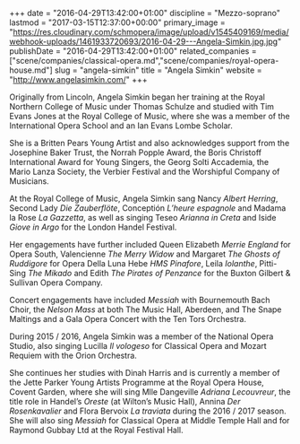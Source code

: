 +++
date = "2016-04-29T13:42:00+01:00"
discipline = "Mezzo-soprano"
lastmod = "2017-03-15T12:37:00+00:00"
primary_image = "https://res.cloudinary.com/schmopera/image/upload/v1545409169/media/webhook-uploads/1461933720693/2016-04-29---Angela-Simkin.jpg.jpg"
publishDate = "2016-04-29T13:42:00+01:00"
related_companies = ["scene/companies/classical-opera.md","scene/companies/royal-opera-house.md"]
slug = "angela-simkin"
title = "Angela Simkin"
website = "http://www.angelasimkin.com/"
+++

Originally from Lincoln, Angela Simkin began her training at the Royal Northern College of Music under Thomas Schulze and studied with Tim Evans Jones at the Royal College of Music, where she was a member of the International Opera School and an Ian Evans Lombe Scholar.

She is a Britten Pears Young Artist and also acknowledges support from the Josephine Baker Trust, the Norrah Popple Award, the Boris Christoff International Award for Young Singers, the Georg Solti Accademia, the Mario Lanza Society, the Verbier Festival and the Worshipful Company of Musicians.

At the Royal College of Music, Angela Simkin sang Nancy *Albert Herring*, Second Lady *Die Zauberflöte*, Conceptión *L’heure espagnole* and Madama la Rose *La Gazzetta*, as well as singing Teseo *Arianna in Creta* and Iside *Giove in Argo* for the London Handel Festival.

Her engagements have further included Queen Elizabeth *Merrie England* for Opera South, Valencienne *The Merry Widow* and Margaret *The Ghosts of Ruddigore* for Opera Della Luna Hebe *HMS Pinafore*, Leila *Iolanthe*, Pitti-Sing *The Mikado* and Edith *The Pirates of Penzance* for the Buxton Gilbert & Sullivan Opera Company.

Concert engagements have included *Messiah* with Bournemouth Bach Choir, the *Nelson Mass* at both The Music Hall, Aberdeen, and The Snape Maltings and a Gala Opera Concert with the Ten Tors Orchestra.

During 2015 / 2016, Angela Simkin was a member of the National Opera Studio, also singing Lucilla *Il vologeso* for Classical Opera and Mozart Requiem with the Orion Orchestra.

She continues her studies with Dinah Harris and is currently a member of the Jette Parker Young Artists Programme at the Royal Opera House, Covent Garden, where she will sing Mlle Dangeville *Adriana Lecouvreur*, the title role in Handel’s *Oreste* (at Wilton’s Music Hall), Annina *Der Rosenkavalier* and Flora Bervoix *La traviata* during the 2016 / 2017 season. She will also sing *Messiah* for Classical Opera at Middle Temple Hall and for Raymond Gubbay Ltd at the Royal Festival Hall.
